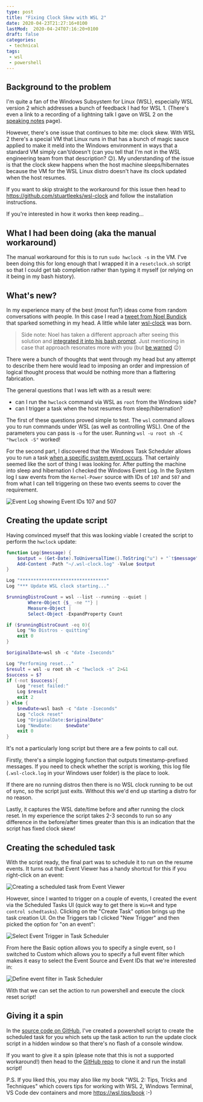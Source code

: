 ```yaml
---
type: post
title: "Fixing Clock Skew with WSL 2"
date: 2020-04-23T21:27:16+0100
lastMod:  2020-04-24T07:16:20+0100
draft: false
categories:
 - technical
tags:
 - wsl
 - powershell
---
```


## Background to the problem

I'm quite a fan of the Windows Subsystem for Linux (WSL), especially WSL version 2 which addresses a bunch of feedback I had for WSL 1. (There's even a link to a recording of a lightning talk I gave on WSL 2 on the [speaking notes](https://stuartleeks.com/about/writing-and-speaking#december-2019---net-oxford---wsl2) page).

However, there's one issue that continues to bite me: clock skew. With WSL 2 there's a special VM that Linux runs in that has a bunch of magic sauce applied to make it meld into the Windows environment in ways that a standard VM simply can't/doesn't (can you tell that I'm not in the WSL engineering team from that description? 😉). My understanding of the issue is that the clock skew happens when the host machine sleeps/hibernates because the VM for the WSL Linux distro doesn't have its clock updated when the host resumes.

If you want to skip straight to the workaround for this issue then head to <https://github.com/stuartleeks/wsl-clock> and follow the installation instructions.

If you're interested in how it works then keep reading...

## What I had been doing (aka the manual workaround)

The manual workaround for this is to run `sudo hwclock -s` in the VM. I've been doing this for long enough that I wrapped it in a `resetclock.sh` script so that I could get tab completion rather than typing it myself (or relying on it being in my bash history).

## What's new?

In my experience many of the best (most fun?) ideas come from random conversations with people. In this case I read a [tweet from Noel Bundick](https://twitter.com/acanthamoeba/status/1252840371358273536) that sparked something in my head. A little while later [wsl-clock](https://github.com/stuartleeks/wsl-clock) was born.

> Side note: Noel has taken a different approach after seeing this solution and [integrated it into his bash prompt](https://twitter.com/acanthamoeba/status/1253094110266712064?s=09). Just mentioning in case that approach resonates more with you (but [be warned](https://twitter.com/acanthamoeba/status/1253420742768685056) 😉)

There were a bunch of thoughts that went through my head but any attempt to describe them here would lead to imposing an order and impression of logical thought process that would be nothing more than a flattering fabrication.

The general questions that I was left with as a result were:

* can I run the `hwclock` command via WSL as `root` from the Windows side?
* can I trigger a task when the host resumes from sleep/hibernation?

The first of these questions proved simple to test. The `wsl` command allows you to run commands under WSL (as well as controlling WSL). One of the parameters you can pass is `-u` for the user. Running `wsl -u root sh -C "hwclock -S"` worked!

For the second part, I discovered that the Windows Task Scheduler allows you to run a task [when a specific system event occurs](https://docs.microsoft.com/en-us/windows/win32/taskschd/task-scheduler-start-page). That certainly seemed like the sort of thing I was looking for. After putting the machine into sleep and hibernation I checked the Windows Event Log. In the System log I saw events from the `Kernel-Power` source with IDs of `107` and `507` and from what I can tell triggering on these two events seems to cover the requirement.

![Event Log showing Event IDs 107 and 507](eventlog.png)

## Creating the update script

Having convinced myself that this was looking viable I created the script to perform the `hwclock` update:

```powershell {linenos=true}
function Log($message) {
    $output = (Get-Date).ToUniversalTime().ToString("u") + "`t$message"
    Add-Content -Path "~/.wsl-clock.log" -Value $output
}

Log "********************************"
Log "*** Update WSL clock starting..."

$runningDistroCount = wsl --list --running --quiet |
        Where-Object {$_ -ne ""} |
        Measure-Object |
        Select-Object -ExpandProperty Count

if ($runningDistroCount -eq 0){
    Log "No Distros - quitting"
    exit 0
}

$originalDate=wsl sh -c "date -Iseconds"

Log "Performing reset..."
$result = wsl -u root sh -c "hwclock -s" 2>&1
$success = $?
if (-not $success){
    Log "reset failed:"
    Log $result
    exit 2
} else {
    $newDate=wsl bash -c "date -Iseconds"
    Log "clock reset"
    Log "OriginalDate:$originalDate"
    Log "NewDate:     $newDate"
    exit 0
}
```

It's not a particularly long script but there are a few points to call out.

Firstly, there's a simple logging function that outputs timestamp-prefixed messages. If you need to check whether the script is working, this log file (`.wsl-clock.log` in your Windows user folder) is the place to look.

If there are no running distros then there is no WSL clock running to be out of sync, so the script just exits. Without this we'd end up starting a distro for no reason.

Lastly, it captures the WSL date/time before and after running the clock reset. In my experience the script takes 2-3 seconds to run so any difference in the before/after times greater than this is an indication that the script has fixed clock skew!

## Creating the scheduled task

With the script ready, the final part was to schedule it to run on the resume events. It turns out that Event Viewer has a handy shortcut for this if you right-click on an event:

![Creating a scheduled task from Event Viewer](eventlog-create-task.png)

However, since I wanted to trigger on a couple of events, I created the event via the Scheduled Tasks UI (quick way to get there is `Win+R` and type `control schedtasks`). Clicking on the "Create Task" option brings up the task creation UI. On the Triggers tab I clicked "New Trigger" and then picked the option for "on an event":

![Select Event Trigger in Task Scheduler](schedtask-new-trigger.png)

From here the Basic option allows you to specify a single event, so I switched to Custom which allows you to specify a full event filter which makes it easy to select the Event Source and Event IDs that we're interested in:

![Define event filter in Task Scheduler](schedtask-event-filter.png)

With that we can set the action to run powershell and execute the clock reset script!

## Giving it a spin

In the [source code on GitHub](https://github.com/stuartleeks/wsl-clock), I've created a powershell script to create the scheduled task for you which sets up the task action to run the update clock script in a hidden window so that there's no flash of a console window.

If you want to give it a spin (please note that this is not a supported workaround!) then head to the [GitHub repo](https://github.com/stuartleeks/wsl-clock) to clone it and run the install script!


P.S. If you liked this, you may also like my book "WSL 2: Tips, Tricks and Techniques" which covers tips for working with WSL 2, Windows Terminal, VS Code dev containers and more <https://wsl.tips/book> :-)
